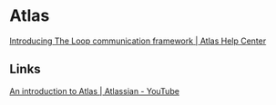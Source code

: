 # Atlas

[Introducing The Loop communication framework | Atlas Help Center](https://intercom.help/atlas-by-atlassian/en/articles/6654858-introducing-the-loop-communication-framework)

## Links

[An introduction to Atlas | Atlassian - YouTube](https://www.youtube.com/watch?v=dYTpwQZWNtw)
